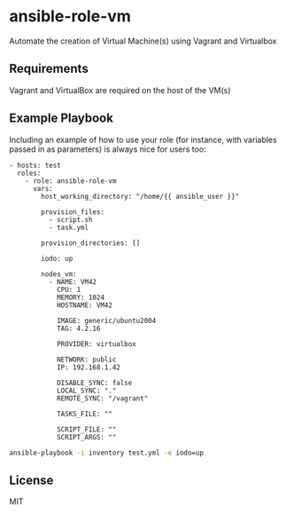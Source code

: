 ansible-role-vm
=========

Automate the creation of Virtual Machine(s) using Vagrant and Virtualbox

Requirements
------------

Vagrant and VirtualBox are required on the host of the VM(s)

<!-- Role Variables
--------------

A description of the settable variables for this role should go here, including any variables that are in defaults/main.yml, vars/main.yml, and any variables that can/should be set via parameters to the role. Any variables that are read from other roles and/or the global scope (ie. hostvars, group vars, etc.) should be mentioned here as well. -->

<!-- Dependencies
------------

A list of other roles hosted on Galaxy should go here, plus any details in regards to parameters that may need to be set for other roles, or variables that are used from other roles. -->

Example Playbook
----------------

Including an example of how to use your role (for instance, with variables passed in as parameters) is always nice for users too:

    - hosts: test
      roles:
        - role: ansible-role-vm
          vars:
            host_working_directory: "/home/{{ ansible_user }}"

            provision_files:
              - script.sh
              - task.yml

            provision_directories: []

            iodo: up
          
            nodes_vm:
              - NAME: VM42
                CPU: 1
                MEMORY: 1024
                HOSTNAME: VM42

                IMAGE: generic/ubuntu2004
                TAG: 4.2.16

                PROVIDER: virtualbox

                NETWORK: public
                IP: 192.168.1.42

                DISABLE_SYNC: false
                LOCAL_SYNC: "."
                REMOTE_SYNC: "/vagrant"
                
                TASKS_FILE: ""

                SCRIPT_FILE: ""
                SCRIPT_ARGS: ""

```bash
ansible-playbook -i inventory test.yml -e iodo=up
```

License
-------

MIT
<!-- 
Author Information
------------------

An optional section for the role authors to include contact information, or a website (HTML is not allowed). -->

